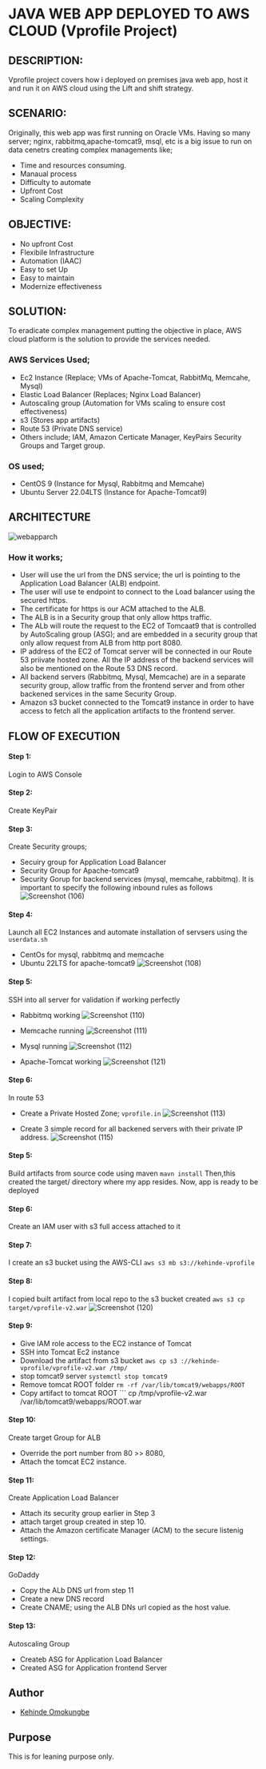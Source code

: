 #  JAVA WEB APP DEPLOYED TO AWS CLOUD (Vprofile Project)
## DESCRIPTION: 
Vprofile project covers how i deployed on premises java web app, host it and run it on AWS cloud using the Lift and shift strategy. 


## SCENARIO:
Originally, this web app was first running on Oracle VMs. Having so many server; nginx, rabbitmq,apache-tomcat9, msql, etc is  a big issue to run on data cenetrs creating complex managements like;
- Time and resources consuming.
- Manaual process
- Difficulty to automate
- Upfront Cost
- Scaling Complexity

## OBJECTIVE:
- No upfront Cost
- Flexibile Infrastructure
- Automation (IAAC)
- Easy to set Up
- Easy to maintain
- Modernize effectiveness

## SOLUTION:
To eradicate complex management putting the objective in place, AWS cloud platform is the solution to provide the services needed.

### AWS Services Used;
- Ec2 Instance (Replace; VMs of Apache-Tomcat, RabbitMq, Memcahe, Mysql)
- Elastic Load Balancer (Replaces; Nginx Load Balancer)
- Autoscaling group (Automation for VMs scaling to ensure cost effectiveness)
- s3 (Stores app artifacts)
- Route 53 (Private DNS service)
- Others include; IAM, Amazon Certicate Manager, KeyPairs Security Groups and Target group.

### OS used;
- CentOS 9 (Instance for Mysql, Rabbitmq and Memcahe)
- Ubuntu Server 22.04LTS (Instance for Apache-Tomcat9)

## ARCHITECTURE

 ![webapparch](https://github.com/OK-CodeClinic/Java-Web-App-Deployed-to-AWS-Cloud/assets/100064229/093cb01e-c5d9-47ff-a5d8-41676349d142)
### How it works;
- User will use the url from the DNS service; the url is pointing to the Application Load Balancer (ALB) endpoint.
- The user will use te endpoint to connect to the Load balancer using the secured https.
- The certificate for https is our ACM attached to the ALB.
- The ALB is in a Security group that only allow https traffic.
- The ALb will route the request to the EC2 of Tomcaat9 that is controlled by AutoScaling group (ASG); and are embedded in a security group that only allow request from ALB from http port 8080.
- IP address of the EC2 of Tomcat server will be connected in our Route 53 priivate hosted zone. All the IP address of the backend services will also be mentioned on the Route 53 DNS record.
- All backend servers (Rabbitmq, Mysql, Memcache) are in a separate security group, allow traffic from the frontend server and from other backened services in the same Security Group.
- Amazon s3 bucket connected to the Tomcat9 instance in order to have access to fetch all the application artifacts to the frontend server.


## FLOW OF EXECUTION
#### Step 1:
Login to AWS Console
#### Step 2:
Create KeyPair
#### Step 3:
Create Security groups;
- Secuiry group for Application Load Balancer
- Security Group for Apache-tomcat9
- Security Gorup for backend services (mysql, memcahe, rabbitmq). It is important to specify the following inbound rules as follows
  ![Screenshot (106)](https://github.com/OK-CodeClinic/Java-Web-App-Deployed-to-AWS-Cloud/assets/100064229/0ff23cc8-4d97-444c-ba10-9a23cc4a06a5)



#### Step 4: 
Launch all EC2 Instances and automate installation of servsers using the ```userdata.sh```
- CentOs for mysql, rabbitmq and memcache
- Ubuntu 22LTS for apache-tomcat9
  ![Screenshot (108)](https://github.com/OK-CodeClinic/Java-Web-App-Deployed-to-AWS-Cloud/assets/100064229/015015de-f044-4719-b339-04cff0a9bc3c)


#### Step 5:
SSH into all server for validation if working perfectly
- Rabbitmq working
 ![Screenshot (110)](https://github.com/OK-CodeClinic/Java-Web-App-Deployed-to-AWS-Cloud/assets/100064229/0186f627-00b9-4d37-9d39-46d705e95af9)

- Memcache running
  ![Screenshot (111)](https://github.com/OK-CodeClinic/Java-Web-App-Deployed-to-AWS-Cloud/assets/100064229/49fe91e3-b611-4101-afe0-5efb72bc4364)

- Mysql running
  ![Screenshot (112)](https://github.com/OK-CodeClinic/Java-Web-App-Deployed-to-AWS-Cloud/assets/100064229/c16710a2-0240-426f-b2ad-4a14714bcbe5)

- Apache-Tomcat working
  ![Screenshot (121)](https://github.com/OK-CodeClinic/Java-Web-App-Deployed-to-AWS-Cloud/assets/100064229/6ef81215-b933-437e-b6d3-bda88dba35f4)







#### Step 6:
In route 53
- Create a Private Hosted Zone; ```vprofile.in```
  ![Screenshot (113)](https://github.com/OK-CodeClinic/Java-Web-App-Deployed-to-AWS-Cloud/assets/100064229/97d2ab82-5afd-4f1c-a9d6-818cb4a8fce8)

- Create 3 simple record for all backened servers with their private IP address.
  ![Screenshot (115)](https://github.com/OK-CodeClinic/Java-Web-App-Deployed-to-AWS-Cloud/assets/100064229/f8037de6-2020-41d7-8dc7-38d3320880e8)


#### Step 5:
Build artifacts from source code using maven ```mavn install```
Then,this created the target/ directory where my app resides. Now, app is ready to be deployed

#### Step 6: 
Create an IAM user with s3 full access attached to it

#### Step 7:
I create an s3 bucket using the AWS-CLI
 ```aws s3 mb s3://kehinde-vprofile```

#### Step 8:
I copied built artifact from local repo to the s3 bucket created
```aws s3 cp target/vprofile-v2.war```
  ![Screenshot (120)](https://github.com/OK-CodeClinic/Java-Web-App-Deployed-to-AWS-Cloud/assets/100064229/8283b5a3-0135-4066-be6c-ad09b64714e8)


#### Step 9:
- Give IAM role access to the EC2 instance of Tomcat
- SSH into Tomcat Ec2 instance
- Download the artifact from s3 bucket ```aws cp s3 ://kehinde-vprofile/vprofile-v2.war /tmp/```
- stop tomcat9 server ```systemctl stop tomcat9```
- Remove tomcat ROOT folder ```rm -rf /var/lib/tomcat9/webapps/ROOT```
- Copy artifact to tomcat ROOT ``` cp /tmp/vprofile-v2.war /var/lib/tomcat9/webapps/ROOT.war

#### Step 10:
Create target Group for ALB
- Override the port number from 80 >> 8080, 
- Attach the tomcat EC2 instance.

#### Step 11:
Create Application Load Balancer
- Attach its security group earlier in Step 3
- attach target group created in step 10.
- Attach the Amazon certificate Manager (ACM) to the secure listenig settings.

#### Step 12:
GoDaddy
- Copy the ALb DNS url from step 11
- Create a new DNS record
- Create CNAME; using the ALB DNs url copied as the host value.

#### Step 13:
Autoscaling Group
- Createb ASG for Application Load Balancer
- Created ASG for Application frontend Server




## Author

- [Kehinde Omokungbe](https://www.github.com/OK-CodeClinic)

## Purpose
This is for leaning purpose only.


